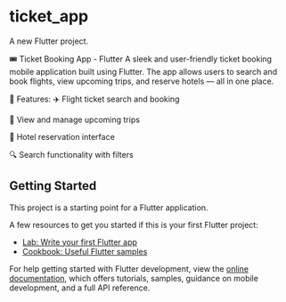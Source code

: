 # ticket_app

A new Flutter project.

🎟️ Ticket Booking App - Flutter
A sleek and user-friendly ticket booking mobile application built using Flutter. The app allows users to search and book flights, view upcoming trips, and reserve hotels — all in one place.

🚀 Features:
✈️ Flight ticket search and booking

🧳 View and manage upcoming trips

🏨 Hotel reservation interface

🔍 Search functionality with filters

## Getting Started

This project is a starting point for a Flutter application.

A few resources to get you started if this is your first Flutter project:

- [Lab: Write your first Flutter app](https://docs.flutter.dev/get-started/codelab)
- [Cookbook: Useful Flutter samples](https://docs.flutter.dev/cookbook)

For help getting started with Flutter development, view the
[online documentation](https://docs.flutter.dev/), which offers tutorials,
samples, guidance on mobile development, and a full API reference.

